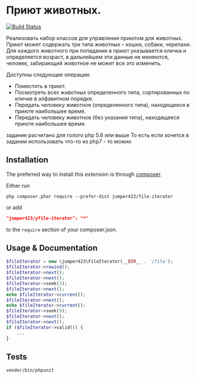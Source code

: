 Приют животных.
=============
[![Build Status](https://travis-ci.org/jumper423/file-iterator.svg?branch=master)](https://travis-ci.org/jumper423/file-iterator)

Реализовать набор классов для управления приютом для животных. 
Приют может содержать три типа животных – кошки, собаки, черепахи. 
Для каждого животного при попадании в приют указывается кличка и определяется возраст, в дальнейшем эти данные не меняются, человек, забирающий животное не может все это изменить.

Доступны следующие операции:
- Поместить в приют.
- Посмотреть всех животных определенного типа, сортированных по кличке в алфавитном порядке.
- Передать человеку  животное (определенного типа), находящееся в приюте наибольшее время. 
- Передать человеку животное (без указания типа), находящееся  приюте наибольшее время.

задание расчитано для голого php 5.6 или выше
То есть если хочется в задании использовать что-то из php7 - то можно

Installation
----------

The preferred way to install this extension is through [composer](http://getcomposer.org/download/).

Either run

```
php composer.phar require --prefer-dist jumper423/file-iterator
```

or add

```json
"jumper423/yfile-iterator": "*"
```

to the `require` section of your composer.json.

Usage & Documentation
------------
```php
$fileIterator = new \jumper423\FileIterator(__DIR__ . '/file');
$fileIterator->rewind();
$fileIterator->next();
$fileIterator->next();
$fileIterator->seek(3);
$fileIterator->next();
echo $fileIterator->current();
$fileIterator->next();
echo $fileIterator->current();
$fileIterator->seek(9);
$fileIterator->next();
$fileIterator->next();
if ($fileIterator->valid()) {
    ...
}
```

## Tests
```
vendor/bin/phpunit 
```